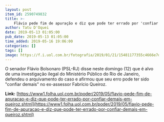 ```yaml
---
layout: post
item_id: 2590749832
title: >-
    Flávio pede fim de apuração e diz que pode ter errado por 'confiar demais' em Queiroz
author: Tatu D'Oquei
date: 2019-05-13 01:05:00
pub_date: 2019-05-13 01:05:00
time_added: 2019-05-16 19:06:00
categories: []
tags: []
image: https://f.i.uol.com.br/fotografia/2019/01/21/15481177355c4666e7dcfd6_1548117735_3x2_xl.jpg
---
```


O senador Flávio Bolsonaro (PSL-RJ) disse neste domingo (12) que é alvo de uma investigação ilegal do Ministério Público do Rio de Janeiro, defendeu o arquivamento do caso e afirmou que seu erro pode ter sido "confiar demais" no ex-assessor Fabrício Queiroz.

**Link:** [https://www1.folha.uol.com.br/poder/2019/05/flavio-pede-fim-de-apuracao-e-diz-que-pode-ter-errado-por-confiar-demais-em-queiroz.shtml](https://www1.folha.uol.com.br/poder/2019/05/flavio-pede-fim-de-apuracao-e-diz-que-pode-ter-errado-por-confiar-demais-em-queiroz.shtml)

